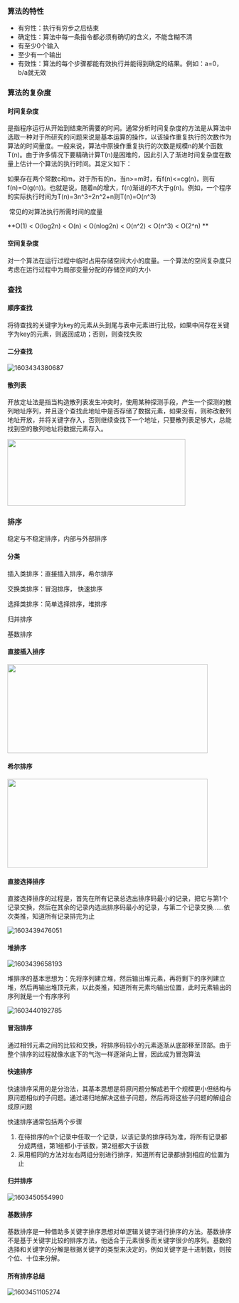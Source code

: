### 算法的特性

* 有穷性：执行有穷步之后结束
* 确定性：算法中每一条指令都必须有确切的含义，不能含糊不清
* 有至少0个输入
* 至少有一个输出
* 有效性：算法的每个步骤都能有效执行并能得到确定的结果。例如：a=0， b/a就无效

### 算法的复杂度

#### 时间复杂度

是指程序运行从开始到结束所需要的时间。通常分析时间复杂度的方法是从算法中选取一种对于所研究的问题来说是基本运算的操作，以该操作重复执行的次数作为算法的时间量度。一般来说，算法中原操作重复执行的次数是规模n的某个函数T(n)。由于许多情况下要精确计算T(n)是困难的，因此引入了渐进时间复杂度在数量上估计一个算法的执行时间。其定义如下：

​	如果存在两个常数c和m，对于所有的n，当n>=m时，有f(n)<=cg(n)，则有f(n)=O(g(n))。也就是说，随着n的增大，f(n)渐进的不大于g(n)。例如，一个程序的实际执行时间为T(n)=3n^3+2n^2+n则T(n)=O(n^3)

​	常见的对算法执行所需时间的度量

**O(1) < O(log2n) < O(n) < O(nlog2n) < O(n^2) < O(n^3) < O(2^n) **

#### 空间复杂度

对一个算法在运行过程中临时占用存储空间大小的度量。一个算法的空间复杂度只考虑在运行过程中为局部变量分配的存储空间的大小

### 查找

#### 顺序查找

将待查找的关键字为key的元素从头到尾与表中元素进行比较，如果中间存在关键字为key的元素，则返回成功；否则，则查找失败

#### 二分查找

![1603434380687](C:\Users\hl2333\AppData\Roaming\Typora\typora-user-images\1603434380687.png)

#### 散列表

开放定址法是指当构造散列表发生冲突时，使用某种探测手段，产生一个探测的散列地址序列，并且逐个查找此地址中是否存储了数据元素，如果没有，则称改散列地址开放，并将关键字存入，否则继续查找下一个地址，只要散列表足够大，总能找到空的散列地址将数据元素存入。

<img src="C:\Users\hl2333\AppData\Roaming\Typora\typora-user-images\1603438278639.png" width=400, height=150/>

### 排序

稳定与不稳定排序，内部与外部排序

#### 分类

插入类排序：直接插入排序，希尔排序

交换类排序：冒泡排序， 快速排序

选择类排序：简单选择排序，堆排序

归并排序

基数排序

#### 直接插入排序

<img src="C:\Users\hl2333\AppData\Roaming\Typora\typora-user-images\1603438679762.png" width=450, height=200/>

#### 希尔排序

<img src="C:\Users\hl2333\AppData\Roaming\Typora\typora-user-images\1603438962980.png" width=450, height=200/>

#### 直接选择排序

直接选择排序的过程是，首先在所有记录总选出排序码最小的记录，把它与第1个记录交换，然后在其余的记录内选出排序码最小的记录，与第二个记录交换......依次类推，知道所有记录排完为止

![1603439476051](C:\Users\hl2333\AppData\Roaming\Typora\typora-user-images\1603439476051.png)

#### 堆排序

![1603439658193](C:\Users\hl2333\AppData\Roaming\Typora\typora-user-images\1603439658193.png)

堆排序的基本思想为：先将序列建立堆，然后输出堆元素，再将剩下的序列建立堆，然后再输出堆顶元素，以此类推，知道所有元素均输出位置，此时元素输出的序列就是一个有序序列

![1603440192785](C:\Users\hl2333\AppData\Roaming\Typora\typora-user-images\1603440192785.png)

#### 冒泡排序

通过相邻元素之间的比较和交换，将排序码较小的元素逐渐从底部移至顶部。由于整个排序的过程就像水底下的气泡一样逐渐向上冒，因此成为冒泡算法

#### 快速排序

快速排序采用的是分治法，其基本思想是将原问题分解成若干个规模更小但结构与原问题相似的子问题。通过递归地解决这些子问题，然后再将这些子问题的解组合成原问题

快速排序通常包括两个步骤

1. 在待排序的n个记录中任取一个记录，以该记录的排序码为准，将所有记录都分成两组，第1组都小于该数，第2组都大于该数
2. 采用相同的方法对左右两组分别进行排序，知道所有记录都排到相应的位置为止

#### 归并排序

![1603450554990](C:\Users\hl2333\AppData\Roaming\Typora\typora-user-images\1603450554990.png)

#### 基数排序

基数排序是一种借助多关键字排序思想对单逻辑关键字进行排序的方法。基数排序不是基于关键字比较的排序方法，他适合于元素很多而关键字很少的序列。基数的选择和关键字的分解是根据关键字的类型来决定的，例如关键字是十进制数，则按个位、十位来分解。

#### 所有排序总结

![1603451105274](C:\Users\hl2333\AppData\Roaming\Typora\typora-user-images\1603451105274.png)

